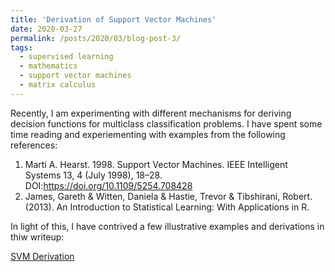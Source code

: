 ```yaml
---
title: 'Derivation of Support Vector Machines'
date: 2020-03-27
permalink: /posts/2020/03/blog-post-3/
tags:
  - supervised learning
  - mathematics
  - support vector machines
  - matrix calculus
---
```



Recently, I am experimenting with different mechanisms for deriving decision functions for multiclass classification problems. I have spent some time reading and experiementing with examples from the following references:


1. Marti A. Hearst. 1998. Support Vector Machines. IEEE Intelligent Systems 13, 4 (July 1998), 18–28. DOI:https://doi.org/10.1109/5254.708428
2. James, Gareth & Witten, Daniela & Hastie, Trevor & Tibshirani, Robert. (2013). An Introduction to Statistical Learning: With Applications in R. 

In light of this, I have contrived a few illustrative examples and derivations in thiw writeup:


[SVM Derivation](http://ahlusar1989.github.io/files/svm_classification_problem.pdf)

